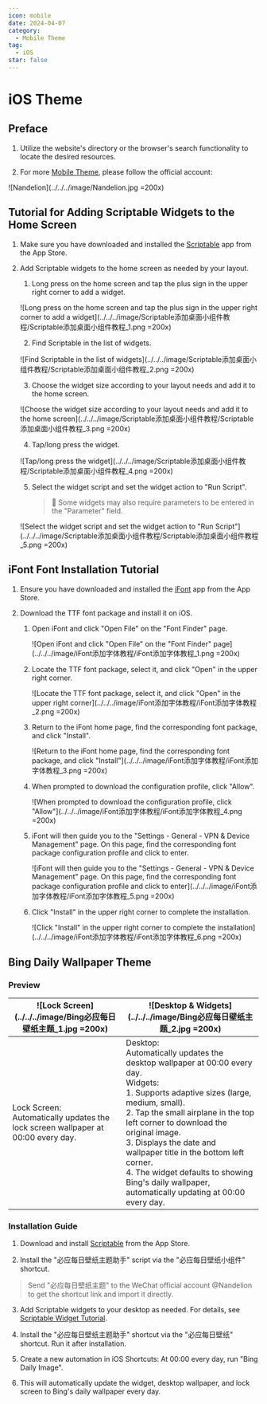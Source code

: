 ```yaml
---
icon: mobile
date: 2024-04-07
category:
  - Mobile Theme
tag:
  - iOS
star: false
---
```


# iOS Theme

## Preface

1. Utilize the website's directory or the browser's search functionality to locate the desired resources.

2. For more [Mobile Theme](https://mp.weixin.qq.com/mp/appmsgalbum?__biz=Mzg5MDg3NzYwNg==&action=getalbum&album_id=2686321010140561411#wechat_redirect), please follow the official account:

  ![Nandelion](../../../image/Nandelion.jpg =200x)

## Tutorial for Adding Scriptable Widgets to the Home Screen

1. Make sure you have downloaded and installed the [Scriptable](https://apps.apple.com/app/id1405459188) app from the App Store.

2. Add Scriptable widgets to the home screen as needed by your layout.

    1. Long press on the home screen and tap the plus sign in the upper right corner to add a widget.

      ![Long press on the home screen and tap the plus sign in the upper right corner to add a widget](../../../image/Scriptable添加桌面小组件教程/Scriptable添加桌面小组件教程_1.png =200x)

    2. Find Scriptable in the list of widgets.

      ![Find Scriptable in the list of widgets](../../../image/Scriptable添加桌面小组件教程/Scriptable添加桌面小组件教程_2.png =200x)
        
    3. Choose the widget size according to your layout needs and add it to the home screen.

      ![Choose the widget size according to your layout needs and add it to the home screen](../../../image/Scriptable添加桌面小组件教程/Scriptable添加桌面小组件教程_3.png =200x)

    4. Tap/long press the widget.

      ![Tap/long press the widget](../../../image/Scriptable添加桌面小组件教程/Scriptable添加桌面小组件教程_4.png =200x)

    5. Select the widget script and set the widget action to "Run Script".
        > 🔔 Some widgets may also require parameters to be entered in the "Parameter" field.

      ![Select the widget script and set the widget action to "Run Script"](../../../image/Scriptable添加桌面小组件教程/Scriptable添加桌面小组件教程_5.png =200x)

## iFont Font Installation Tutorial

1. Ensure you have downloaded and installed the [iFont](https://apps.apple.com/app/id1173222289) app from the App Store.

2. Download the TTF font package and install it on iOS.

    1. Open iFont and click "Open File" on the "Font Finder" page.
    
       ![Open iFont and click "Open File" on the "Font Finder" page](../../../image/iFont添加字体教程/iFont添加字体教程_1.png =200x)

    2. Locate the TTF font package, select it, and click "Open" in the upper right corner.
    
       ![Locate the TTF font package, select it, and click "Open" in the upper right corner](../../../image/iFont添加字体教程/iFont添加字体教程_2.png =200x)

    3. Return to the iFont home page, find the corresponding font package, and click "Install".
    
       ![Return to the iFont home page, find the corresponding font package, and click "Install"](../../../image/iFont添加字体教程/iFont添加字体教程_3.png =200x)

    4. When prompted to download the configuration profile, click "Allow".
    
       ![When prompted to download the configuration profile, click "Allow"](../../../image/iFont添加字体教程/iFont添加字体教程_4.png =200x)

    5. iFont will then guide you to the "Settings - General - VPN & Device Management" page. On this page, find the corresponding font package configuration profile and click to enter.
    
       ![iFont will then guide you to the "Settings - General - VPN & Device Management" page. On this page, find the corresponding font package configuration profile and click to enter](../../../image/iFont添加字体教程/iFont添加字体教程_5.png =200x)

    6. Click "Install" in the upper right corner to complete the installation.
    
       ![Click "Install" in the upper right corner to complete the installation](../../../image/iFont添加字体教程/iFont添加字体教程_6.png =200x)

## Bing Daily Wallpaper Theme

### Preview

|![Lock Screen](../../../image/Bing必应每日壁纸主题_1.jpg =200x)|![Desktop & Widgets](../../../image/Bing必应每日壁纸主题_2.jpg =200x)|
|---|---|
|Lock Screen:<br>Automatically updates the lock screen wallpaper at 00:00 every day.|Desktop:<br>Automatically updates the desktop wallpaper at 00:00 every day.<br>Widgets:<br>1. Supports adaptive sizes (large, medium, small).<br>2. Tap the small airplane in the top left corner to download the original image.<br>3. Displays the date and wallpaper title in the bottom left corner.<br>4. The widget defaults to showing Bing's daily wallpaper, automatically updating at 00:00 every day.|

### Installation Guide

1. Download and install [Scriptable](https://apps.apple.com/app/id1405459188) from the App Store.‍‍

2. Install the "必应每日壁纸主题助手" script via the "必应每日壁纸小组件" shortcut.
> Send "必应每日壁纸主题" to the WeChat official account @Nandelion to get the shortcut link and import it directly.

3. Add Scriptable widgets to your desktop as needed. For details, see [Scriptable Widget Tutorial](https://github.com/AlanNandy/Scriptables#scriptable%E6%B7%BB%E5%8A%A0%E6%A1%8C%E9%9D%A2%E5%B0%8F%E7%BB%84%E4%BB%B6%E6%95%99%E7%A8%8B).

4. Install the "必应每日壁纸主题助手" shortcut via the "必应每日壁纸" shortcut. Run it after installation.

5. Create a new automation in iOS Shortcuts: At 00:00 every day, run "Bing Daily Image".

6. This will automatically update the widget, desktop wallpaper, and lock screen to Bing's daily wallpaper every day.